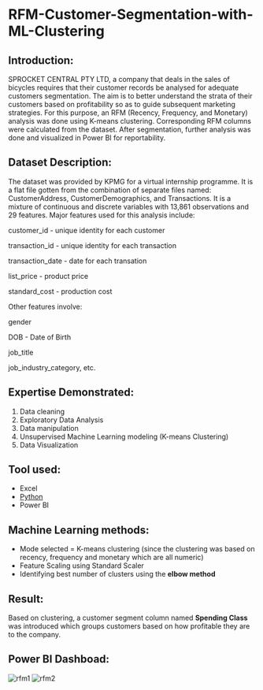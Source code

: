 # RFM-Customer-Segmentation-with-ML-Clustering

## Introduction: 
SPROCKET CENTRAL PTY LTD, a company that deals in the sales of bicycles requires that their customer records be analysed for adequate customers segmentation. The aim is to better understand the strata of their customers based on profitability so as to guide subsequent marketing strategies. For this purpose, an RFM (Recency, Frequency, and Monetary) analysis was done using K-means clustering. Corresponding RFM columns were calculated from the dataset. After segmentation, further analysis was done and visualized in Power BI for reportability.

## Dataset Description:
The dataset was provided by KPMG for a virtual internship programme. It is a flat file gotten from the combination of separate files named: CustomerAddress, CustomerDemographics, and Transactions. It is a mixture of continuous and discrete variables with 13,861 observations and 29 features. Major features used for this analysis include: 

customer_id - unique identity for each customer

transaction_id - unique identity for each transaction

transaction_date - date for each transation

list_price - product price

standard_cost - production cost

Other features involve:

gender

DOB - Date of Birth

job_title

job_industry_category, etc.

## Expertise Demonstrated:

1. Data cleaning
2. Exploratory Data Analysis
3. Data manipulation
4. Unsupervised Machine Learning modeling (K-means Clustering)
5. Data Visualization

## Tool used:
* Excel
* [Python](https://github.com/MrLIT97/RFM-Customer-Segmentation-with-ML-Clustering/blob/main/C-S%20(RFM)-Code.ipynb)
* Power BI

## Machine Learning methods:
* Mode selected = K-means clustering (since the clustering was based on recency, frequency and monetary which are all numeric)
* Feature Scaling using Standard Scaler
* Identifying best number of clusters using the **elbow method** 

## Result:
Based on clustering, a customer segment column named **Spending Class** was introduced which groups customers based on how profitable they are to the company.

## Power BI Dashboad:
![rfm1](https://github.com/user-attachments/assets/2166c38d-91b5-40de-b7a6-0104fbd52f44)
![rfm2](https://github.com/user-attachments/assets/e7267d4c-0b0f-4cec-b37b-838152ace8d0)


